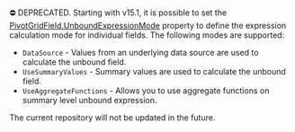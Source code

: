 ⛔ DEPRECATED. Starting with v15.1, it is possible to set the [PivotGridField.UnboundExpressionMode](https://docs.devexpress.com/CoreLibraries/DevExpress.XtraPivotGrid.PivotGridFieldBase.UnboundExpressionMode) property to define the expression calculation mode for individual fields. The following modes are supported:
- `DataSource` - Values from an underlying data source are used to calculate the unbound field.
- `UseSummaryValues` - Summary values are used to calculate the unbound field.
- `UseAggregateFunctions` - Allows you to use aggregate functions on summary level unbound expression.

The current repository will not be updated in the future.
